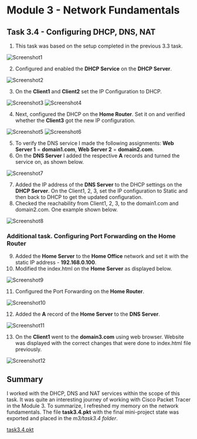 # Module 3 - Network Fundamentals
## Task 3.4 - Configuring DHCP, DNS, NAT
1. This task was based on the setup completed in the previous 3.3 task. 

![Screenshot1](https://github.com/Soubi8/DevOps_online_Vinnytsia_2022Q1Q2/blob/main/m3/task3.4/Screenshots/1.jpg)

2. Configured and enabled the __DHCP Service__ on the __DHCP Server__.

![Screenshot2](https://github.com/Soubi8/DevOps_online_Vinnytsia_2022Q1Q2/blob/main/m3/task3.4/Screenshots/2.jpg)

3. On the __Client1__ and __Client2__ set the IP Configuration to DHCP. 

![Screenshot3](https://github.com/Soubi8/DevOps_online_Vinnytsia_2022Q1Q2/blob/main/m3/task3.4/Screenshots/3.jpg)
![Screenshot4](https://github.com/Soubi8/DevOps_online_Vinnytsia_2022Q1Q2/blob/main/m3/task3.4/Screenshots/4.jpg)

4. Next, configured the DHCP on the __Home Router__. Set it on and verified whether the __Client3__ got the new IP configuration.

![Screenshot5](https://github.com/Soubi8/DevOps_online_Vinnytsia_2022Q1Q2/blob/main/m3/task3.4/Screenshots/5.jpg)
![Screenshot6](https://github.com/Soubi8/DevOps_online_Vinnytsia_2022Q1Q2/blob/main/m3/task3.4/Screenshots/6.jpg)

5. To verify the DNS service I made the following assignments: __Web Server 1__ = __domain1.com__, __Web Server 2__ = __domain2.com__.
6. On the __DNS Server__ I added the respective __A__ records and turned the service on, as shown below.

![Screenshot7](https://github.com/Soubi8/DevOps_online_Vinnytsia_2022Q1Q2/blob/main/m3/task3.4/Screenshots/7.jpg)

7. Added the IP address of the __DNS Server__ to the DHCP settings on the __DHCP Server__. On the Client1, 2, 3, set the IP configuration to Static and then back to DHCP to get the updated configuration.
8. Checked the reachability from Client1, 2, 3, to the domain1.com and domain2.com. One example shown below.

![Screenshot8](https://github.com/Soubi8/DevOps_online_Vinnytsia_2022Q1Q2/blob/main/m3/task3.4/Screenshots/8.jpg)

### Additional task. Configuring Port Forwarding on the Home Router
9. Added the __Home Server__ to the __Home Office__ network and set it with the static IP address - __192.168.0.100__.
10. Modified the index.html on the __Home Server__ as displayed below.

![Screenshot9](https://github.com/Soubi8/DevOps_online_Vinnytsia_2022Q1Q2/blob/main/m3/task3.4/Screenshots/9.jpg)

11. Configured the Port Forwarding on the __Home Router__.

![Screenshot10](https://github.com/Soubi8/DevOps_online_Vinnytsia_2022Q1Q2/blob/main/m3/task3.4/Screenshots/10.jpg)

12. Added the __A__ record of the __Home Server__ to the __DNS Server__.

![Screenshot11](https://github.com/Soubi8/DevOps_online_Vinnytsia_2022Q1Q2/blob/main/m3/task3.4/Screenshots/11.jpg)

13. On the __Client1__ went to the __domain3.com__ using web browser. Website was displayed with the correct changes that were done to index.html file previously.

![Screenshot12](https://github.com/Soubi8/DevOps_online_Vinnytsia_2022Q1Q2/blob/main/m3/task3.4/Screenshots/12.jpg)

## Summary
I worked with the DHCP, DNS and NAT services within the scope of this task. It was quite an interesting journey of working with Cisco Packet Tracer in the Module 3. To summarize, I refreshed my memory on the network fundamentals. The file __task3.4.pkt__ with the final mini-project state was exported and placed in the _m3/task3.4 folder_.

[task3.4.pkt](https://github.com/Soubi8/DevOps_online_Vinnytsia_2022Q1Q2/blob/main/m3/task3.4/task3.4.pkt)

